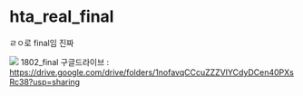 # hta_real_final
ㄹㅇ로 final임 진짜

<img src="https://user-images.githubusercontent.com/29052459/46647833-1ff9d100-cbcd-11e8-964e-59bc859cb9ef.png">
1802_final 구글드라이브 : 
<a href="https://drive.google.com/drive/folders/1nofavqCCcuZZZVIYCdyDCen40PXsRc38?usp=sharing" target="_blank"> https://drive.google.com/drive/folders/1nofavqCCcuZZZVIYCdyDCen40PXsRc38?usp=sharing</a>
